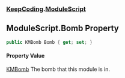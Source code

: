 ### [KeepCoding](KeepCoding.md 'KeepCoding').[ModuleScript](KeepCoding_ModuleScript.md 'KeepCoding.ModuleScript')
## ModuleScript.Bomb Property
```csharp
public KMBomb Bomb { get; set; }
```
#### Property Value
[KMBomb](https://docs.microsoft.com/en-us/dotnet/api/KMBomb 'KMBomb')
The bomb that this module is in.  
